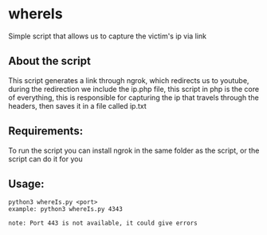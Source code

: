 # whereIs
Simple script that allows us to capture the victim's ip via link

## About the script
This script generates a link through ngrok, which redirects us to youtube, during the redirection we include the ip.php file, this script in php is the core of everything, this is responsible for capturing the ip that travels through the headers, then saves it in a file called ip.txt

## Requirements:
To run the script you can install ngrok in the same folder as the script, or the script can do it for you

## Usage:
```
python3 whereIs.py <port>
example: python3 whereIs.py 4343

note: Port 443 is not available, it could give errors
```
